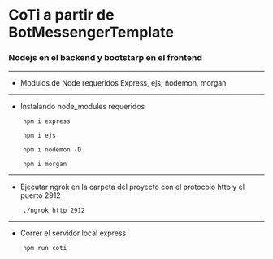 # CoTi a partir de BotMessengerTemplate
### Nodejs en el backend y bootstarp en el frontend

_____________________________________________________
- Modulos de Node requeridos
Express, ejs, nodemon, morgan
_____________________________________________________
- Instalando node_modules requeridos
```
    npm i express

    npm i ejs

    npm i nodemon -D

    npm i morgan

```
_____________________________________________________
- Ejecutar ngrok en la carpeta del proyecto con el protocolo http y el puerto 2912
```
    ./ngrok http 2912
```
_____________________________________________________
- Correr el servidor local express
```
    npm run coti
```